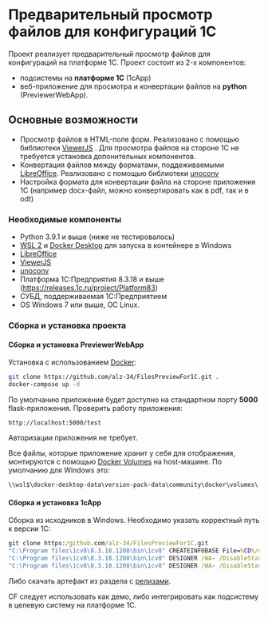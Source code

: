 # Предварительный просмотр файлов для конфигураций 1С

Проект реализует предварительный просмотр файлов для конфигураций на платформе 1С. Проект состоит из 2-х компонентов: 
- подсистемы на **платформе 1С** (1cApp) 
- веб-приложение для просмотра и конвертации файлов на **python** (PreviewerWebApp).

## Основные возможности

* Просмотр файлов в HTML-поле форм. Реализовано с помощью библиотеки [ViewerJS](https://viewerjs.org/) . Для просмотра файлов на стороне 1С не требуется установка допонительных компонентов.
* Конвертация файлов между форматами, поддеживаемыми [LibreOffice](https://www.libreoffice.org/). Реализовано с помощью библиотеки [unoconv](https://github.com/unoconv/unoconv)
* Настройка формата для конвертации файла на стороне приложения 1С (например docx-файл, можно конвертировать как в pdf, так и в odt)
  

### Необходимые компоненты

* Python 3.9.1 и выше (ниже не тестировалось)
* [WSL 2](https://docs.microsoft.com/ru-ru/windows/wsl/install-win10) и [Docker Desktop](https://docs.docker.com/docker-for-windows/install/) для запуска в контейнере в Windows
* [LibreOffice](https://www.libreoffice.org/)
* [ViewerJS](https://viewerjs.org/)
* [unoconv](https://github.com/unoconv/unoconv)
* Платформа 1С:Предприятия 8.3.18 и выше (https://releases.1c.ru/project/Platform83)
* СУБД, поддерживаемая 1С:Предприятием
* OS Windows 7 или выше, ОС Linux.

### Сборка и установка проекта

#### Сборка и установка PreviewerWebApp

Установка с использованием [Docker](https://www.docker.com/):
```bash
git clone https://github.com/alz-34/FilesPreviewFor1C.git .
docker-compose up -d
```

По умолчанию приложение будет доступно на стандартном порту **5000** flask-приложения. Проверить работу приложения:
```
http://localhost:5000/test
```
Авторизации приложения не требует.

Все файлы, которые приложение хранит у себя для отображения, монтируются с помощью [Docker Volumes](https://docs.docker.com/storage/volumes/) на host-машине. По умолчанию для Windows это:
```
\\wsl$\docker-desktop-data\version-pack-data\community\docker\volumes\
```

#### Сборка и установка 1cApp

Сборка из исходников в Windows. Необходимо указать корректный путь к версии 1С:
```cmd
git clone https:/github.com/alz-34/FilesPreviewFor1C.git
"C:\Program files\1cv8\8.3.18.1208\bin\1cv8" CREATEINFOBASE File=%CD%/db
"C:\Program files\1cv8\8.3.18.1208\bin\1cv8" DESIGNER /WA- /DisableStartupDialogs /IBConnectionString File="%CD%/db" /LoadConfigFromFiles "%CD%/1cApp/src" /UpdateDBCfg
"C:\Program files\1cv8\8.3.18.1208\bin\1cv8" DESIGNER /WA- /DisableStartupDialogs /IBConnectionString File="%CD%/db" /CreateDistributionFiles -cffile "%CD%/1cv8.cf"
```

Либо скачать артефакт из раздела с [релизами](https://github.com/alz-34/FilesPreviewFor1C/releases).

СF следует использовать как демо, либо интегрировать как подсистему в целевую систему на платформе 1С.